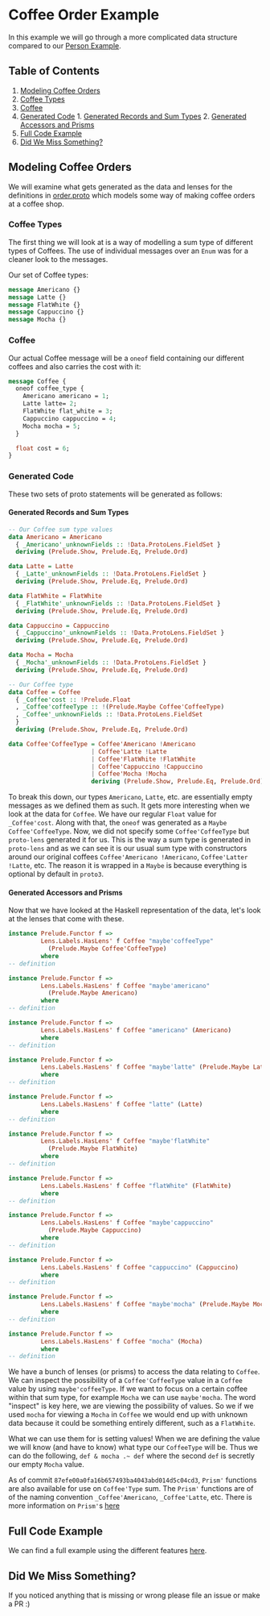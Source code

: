 # Coffee Order Example

In this example we will go through a more complicated data structure compared to our [Person Example](https://github.com/FintanH/proto-lens/blob/docs/codelab/proto-lens-tutorial/person/README.md).

## Table of Contents

1. [Modeling Coffee Orders](#modeling-coffee-orders)
  1. [Coffee Types](#coffee-types)
  2. [Coffee](#coffee)
  3. [Generated Code](#generated-code)
    1. [Generated Records and Sum Types](#generated-records-and-sum-types)
    2. [Generated Accessors and Prisms](#generated-accessors-and-prisms)
2. [Full Code Example](#full-code-example)
3. [Did We Miss Something?](#did-we-miss-something)

## Modeling Coffee Orders

We will examine what gets generated as the data and lenses for the definitions in [order.proto](./proto/src/coffee/order.proto)
which models some way of making coffee orders at a coffee shop.

### Coffee Types
The first thing we will look at is a way of modelling a sum type of different types of Coffees. The use of individual messages over an `Enum` was for a cleaner look to the messages.

Our set of Coffee types:
``` protobuf
message Americano {}
message Latte {}
message FlatWhite {}
message Cappuccino {}
message Mocha {}
```

### Coffee
Our actual Coffee message will be a `oneof` field containing our different coffees and also carries the cost with it:
``` protobuf
message Coffee {
  oneof coffee_type {
    Americano americano = 1;
    Latte latte= 2;
    FlatWhite flat_white = 3;
    Cappuccino cappuccino = 4;
    Mocha mocha = 5;
  }

  float cost = 6;
}

```

### Generated Code
These two sets of proto statements will be generated as follows:

#### Generated Records and Sum Types
``` haskell
-- Our Coffee sum type values
data Americano = Americano
  { _Americano'_unknownFields :: !Data.ProtoLens.FieldSet }
  deriving (Prelude.Show, Prelude.Eq, Prelude.Ord)

data Latte = Latte
  { _Latte'_unknownFields :: !Data.ProtoLens.FieldSet }
  deriving (Prelude.Show, Prelude.Eq, Prelude.Ord)

data FlatWhite = FlatWhite
  { _FlatWhite'_unknownFields :: !Data.ProtoLens.FieldSet }
  deriving (Prelude.Show, Prelude.Eq, Prelude.Ord)

data Cappuccino = Cappuccino
  { _Cappuccino'_unknownFields :: !Data.ProtoLens.FieldSet }
  deriving (Prelude.Show, Prelude.Eq, Prelude.Ord)

data Mocha = Mocha
  { _Mocha'_unknownFields :: !Data.ProtoLens.FieldSet }
  deriving (Prelude.Show, Prelude.Eq, Prelude.Ord)
```

``` haskell
-- Our Coffee type
data Coffee = Coffee
  { _Coffee'cost :: !Prelude.Float
  , _Coffee'coffeeType :: !(Prelude.Maybe Coffee'CoffeeType)
  , _Coffee'_unknownFields :: !Data.ProtoLens.FieldSet
  }
  deriving (Prelude.Show, Prelude.Eq, Prelude.Ord)

data Coffee'CoffeeType = Coffee'Americano !Americano
                       | Coffee'Latte !Latte
                       | Coffee'FlatWhite !FlatWhite
                       | Coffee'Cappuccino !Cappuccino
                       | Coffee'Mocha !Mocha
                       deriving (Prelude.Show, Prelude.Eq, Prelude.Ord)
```

To break this down, our types `Americano`, `Latte`, etc. are essentially empty messages as we defined them as such. It gets more interesting when we look at the data for `Coffee`. We have our regular `Float` value for `_Coffee'cost`. Along with that, the `oneof` was generated as a `Maybe Coffee'CoffeeType`. Now, we did not specify some `Coffee'CoffeeType` but `proto-lens` generated it for us. This is the way a sum type is generated in `proto-lens` and as we can see it is our usual sum type with constructors around our original coffees `Coffee'Americano !Americano`, `Coffee'Latter !Latte`, etc. The reason it is wrapped in a `Maybe` is because everything is optional by default in `proto3`.

#### Generated Accessors and Prisms

Now that we have looked at the Haskell representation of the data, let's look at the lenses that come with these.

``` haskell
instance Prelude.Functor f =>
         Lens.Labels.HasLens' f Coffee "maybe'coffeeType"
           (Prelude.Maybe Coffee'CoffeeType)
         where
-- definition

instance Prelude.Functor f =>
         Lens.Labels.HasLens' f Coffee "maybe'americano"
           (Prelude.Maybe Americano)
         where
-- definition

instance Prelude.Functor f =>
         Lens.Labels.HasLens' f Coffee "americano" (Americano)
         where
-- definition

instance Prelude.Functor f =>
         Lens.Labels.HasLens' f Coffee "maybe'latte" (Prelude.Maybe Latte)
         where
-- definition

instance Prelude.Functor f =>
         Lens.Labels.HasLens' f Coffee "latte" (Latte)
         where
-- definition

instance Prelude.Functor f =>
         Lens.Labels.HasLens' f Coffee "maybe'flatWhite"
           (Prelude.Maybe FlatWhite)
         where
-- definition

instance Prelude.Functor f =>
         Lens.Labels.HasLens' f Coffee "flatWhite" (FlatWhite)
         where
-- definition

instance Prelude.Functor f =>
         Lens.Labels.HasLens' f Coffee "maybe'cappuccino"
           (Prelude.Maybe Cappuccino)
         where
-- definition

instance Prelude.Functor f =>
         Lens.Labels.HasLens' f Coffee "cappuccino" (Cappuccino)
         where
-- definition

instance Prelude.Functor f =>
         Lens.Labels.HasLens' f Coffee "maybe'mocha" (Prelude.Maybe Mocha)
         where
-- definition

instance Prelude.Functor f =>
         Lens.Labels.HasLens' f Coffee "mocha" (Mocha)
         where
-- definition
```

We have a bunch of lenses (or prisms) to access the data relating to `Coffee`. We can inspect the possibility of a `Coffee'CoffeeType` value in a `Coffee` value by using `maybe'coffeeType`. If we want to focus on a certain coffee within that sum type, for example `Mocha` we can use `maybe'mocha`. The word "inspect" is key here, we are viewing the possibility of values. So we if we used `mocha` for viewing a `Mocha` in `Coffee` we would end up with unknown data because it could be something entirely different, such as a `FlatWhite`.<br>

What we can use them for is setting values! When we are defining the value we will know (and have to know) what type our `CoffeeType` will be. Thus we can do the following, `def & mocha .~ def` where the second `def` is secretly our empty `Mocha` value.<br>

As of commit `87efe00a0fa16b657493ba4043abd014d5c04cd3`, `Prism'` functions are also available for use on `Coffee'Type` sum. The `Prism'` functions are of of the naming convention `_Coffee'Americano`, `_Coffee'Latte`, etc. There is more information on `Prism'`s [here](https://github.com/FintanH/proto-lens/tree/docs/codelab/proto-lens-tutorial#oneof-generation)

## Full Code Example

We can find a full example using the different features [here](https://github.com/FintanH/proto-lens/blob/docs/codelab/proto-lens-tutorial/coffee-order/src/Main.hs).

## Did We Miss Something?

If you noticed anything that is missing or wrong please file an issue or make a PR :)
